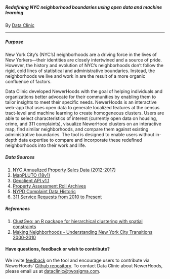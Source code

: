 ##### *Redefining NYC neighborhood boundaries using open data and machine learning*
By [Data Clinic](https://www.twosigma.com/about/data-clinic/)
___

##### Purpose

New York City’s (NYC’s) neighborhoods are a driving force in the lives of New Yorkers—their identities are closely intertwined and a source of pride. However, the history and evolution of NYC’s neighborhoods don’t follow the rigid, cold lines of statistical and administrative boundaries. Instead, the neighborhoods we live and work in are the result of a more organic confluence of factors.

Data Clinic developed NewerHoods with the goal of helping individuals and organizations better advocate for their communities by enabling them to tailor insights to meet their specific needs. NewerHoods is an interactive web-app that uses open data to generate localized features at the census tract-level and machine learning to create homogeneous clusters. Users are able to select characteristics of interest (currently open data on housing, crime, and 311 complaints), visualize NewerHood clusters on an interactive map, find similar neighborhoods, and compare them against existing administrative boundaries.  The tool is designed to enable users without in-depth data expertise to compare and incorporate these redefined neighborhoods into their work and life. 

##### Data Sources

1. [NYC Annualized Property Sales Data (2012-2017)](https://www1.nyc.gov/site/finance/taxes/property-annualized-sales-update.page)
2. [MapPLUTO (18v1)](https://www1.nyc.gov/site/planning/data-maps/open-data/dwn-pluto-mappluto.page)
3. [Geoclient API v1.1](https://developer.cityofnewyork.us/api/geoclient-api)
4. [Property Assessment Roll Archives](https://www1.nyc.gov/site/finance/taxes/property-assessment-roll-archives.page)
5. [NYPD Complaint Data Historic](https://data.cityofnewyork.us/Public-Safety/NYPD-Complaint-Data-Historic/qgea-i56i)
6. [311 Service Requests from 2010 to Present](https://data.cityofnewyork.us/Social-Services/311-Service-Requests-from-2010-to-Present/erm2-nwe9)

##### References

1. [ClustGeo: an R package for hierarchical clustering with spatial constraints](https://arxiv.org/abs/1707.03897) 
2. [Making Neighborhoods - Understanding New York City Transitions 2000-2010](http://chpcny.org/assets/MakingNeighborhoodsPaper.pdf)

#### Have questions, feedback or wish to contribute?
We invite [feedback](https://airtable.com/shr2sLGHHIiLY6BUC) on the tool and encourage users to contribute via NewerHoods’ [Github repository](https://github.com/tsdataclinic/newerhoods). To contact Data Clinic about NewerHoods, please email us at dataclinic@twosigma.com.
